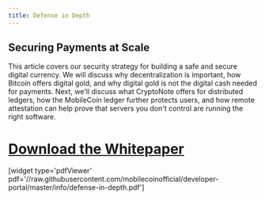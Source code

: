 ```yaml
---
title: Defense in Depth
---
```

## Securing Payments at Scale
This article covers our security strategy for building a safe and secure digital currency. We will discuss why decentralization is important, how Bitcoin offers digital gold, and why digital gold is not the digital cash needed for payments. Next, we'll discuss what CryptoNote offers for distributed ledgers, how the MobileCoin ledger further protects users, and how remote attestation can help prove that servers you don't control are running the right software. 

# [Download the Whitepaper](https://github.com/mobilecoinofficial/developer-portal/blob/main/info/defense-in-depth.pdf)

[widget type='pdfViewer' pdf='//raw.githubusercontent.com/mobilecoinofficial/developer-portal/master/info/defense-in-depth.pdf']

